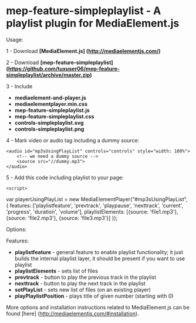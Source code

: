 
mep-feature-simpleplaylist -  A playlist plugin for MediaElement.js
=

Usage:

1 - Download **[MediaElement.js] (http://mediaelementjs.com/)**

2 - Download **[mep-feature-simpleplaylist] (https://github.com/tuxuser06/mep-feature-simpleplaylist/archive/master.zip)**

3 - Include

- **mediaelement-and-player.js**
- **mediaelementplayer.min.css**
- **mep-feature-simpleplaylist.js**
- **mep-feature-simpleplaylist.css**
- **controls-simpleplaylist.svg**
- **controls-simpleplaylist.png**


4 - Mark video or audio tag including a dummy source:
    
    <audio id="mp3sUsingPlayList" controls="controls" style="width: 100%">
        <!-- we need a dummy source -->
        <source src="//dummy.mp3">
    </audio>	


5 - Add this code including playlist to your page:

    <script>
var playerUsingPlayList = new MediaElementPlayer("#mp3sUsingPlayList", {
            features: ['playlistfeature', 'prevtrack', 'playpause', 'nexttrack', 'current', 'progress', 'duration', 'volume'],
	    playlistElements: [{source: 'file1.mp3'}, {source: 'file2.mp3'}, {source: 'file3.mp3'}]
            });
    </script>

Options:

Features:
- **playlistfeature** - general feature to enable playlist functionality; it just builds the internal playlist layer, it should be present if you want to use playlist
- **playlistElements** - sets list of files
- **prevtrack** - button to play the previous track in the playlist
- **nexttrack** - button to play the next track in the playlist
- **setPlayList** - sets new list of files (on an existing player)
- **playPlaylistPosition** - plays title of given number (starting with 0)




More options and installation instructions related to MediaElement.js can be found [here] (http://mediaelementjs.com/#installation).
